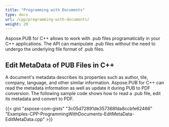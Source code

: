```yaml
---
title: "Programming with Documents"
type: docs
url: /cpp/programming-with-documents/
weight: 20
---
```


Aspose.PUB for C++ allows to work with .pub files programatically in your C++ applications. The API can manipulate .pub files without the need to undergo the underlying file format of .pub files.
## **Edit MetaData of PUB Files in C++**
A document's metadata describes its properties such as author, tile, company, language, and other similar information. Aspose.PUB for C++ can read the metadata information as well as update it during PUB to PDF conversion. The following sample code shows how to read a .pub file, edit its metadata and convert to PDF.

{{< gist "aspose-com-gists" "3c05d72891de357368fda8ccbfe62466" "Examples-CPP-ProgrammingWithDocuments-EditMetaData-EditMetaData.cpp" >}}




